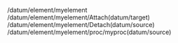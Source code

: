 /datum/element/myelement
/datum/element/myelement/Attach(datum/target)
/datum/element/myelement/Detach(datum/source)
/datum/element/myelement/proc/myproc(datum/source)
